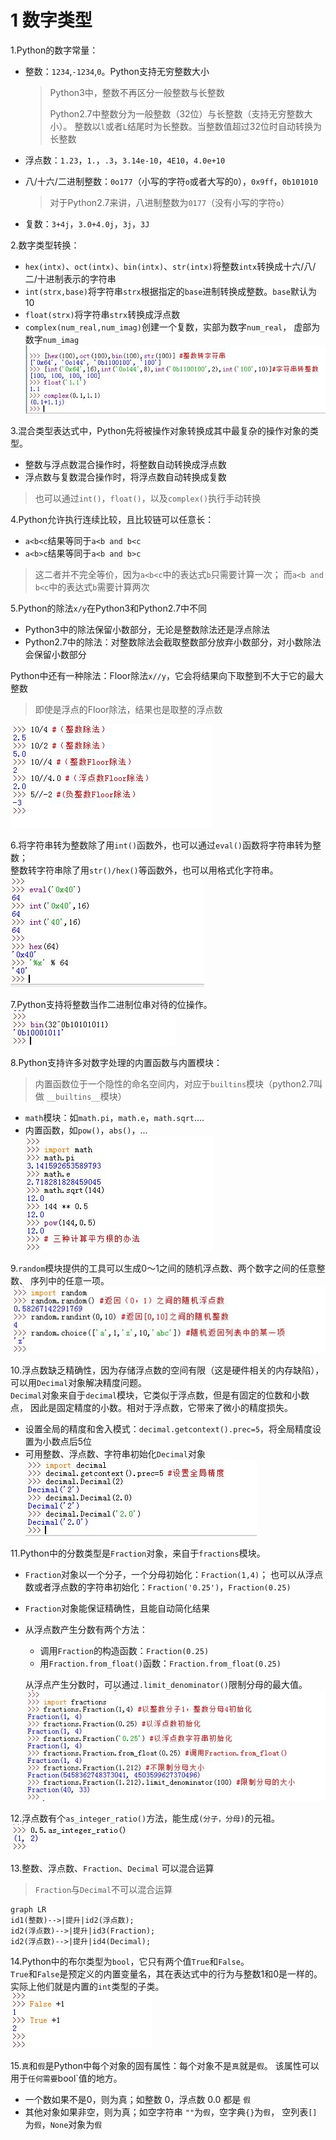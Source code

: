 <!--
    作者：华校专
    email: huaxz1986@163.com
**  本文档可用于个人学习目的，不得用于商业目的  **
-->
# 1 数字类型
1.Python的数字常量：

* 整数：`1234`,`-1234`,`0`。Python支持无穷整数大小
	>Python3中，整数不再区分一般整数与长整数
	>
	>Python2.7中整数分为一般整数（32位）与长整数（支持无穷整数大小）。
	整数以`l`或者`L`结尾时为长整数。当整数值超过32位时自动转换为长整数

* 浮点数：`1.23`，`1.`，`.3`，`3.14e-10`，`4E10`，`4.0e+10`
* 八/十六/二进制整数：`0o177`（小写的字符`o`或者大写的`O`），`0x9ff`，`0b101010`
	> 对于Python2.7来讲，八进制整数为`0177`（没有小写的字符`o`）
* 复数：`3+4j`，`3.0+4.0j`，`3j`，`3J`

2.数字类型转换：

* `hex(intx)`、`oct(intx)`、`bin(intx)`、`str(intx)`将整数`intx`转换成十六/八/二/十进制表示的字符串
* `int(strx,base)`将字符串`strx`根据指定的`base`进制转换成整数。`base`默认为10
* `float(strx)`将字符串`strx`转换成浮点数
* `complex(num_real,num_imag)`创建一个复数，实部为数字`num_real`，
  虚部为数字`num_imag`  
 ![数字类型转换](../imgs/python_2_1.JPG)

3.混合类型表达式中，Python先将被操作对象转换成其中最复杂的操作对象的类型。

* 整数与浮点数混合操作时，将整数自动转换成浮点数
* 浮点数与复数混合操作时，将浮点数自动转换成复数
>也可以通过`int()`，`float()`，以及`complex()`执行手动转换

4.Python允许执行连续比较，且比较链可以任意长：

* `a<b<c`结果等同于`a<b and b<c`
* `a<b>c`结果等同于`a<b and b>c`
> 这二者并不完全等价，因为`a<b<c`中的表达式`b`只需要计算一次；
  而`a<b and b<c`中的表达式`b`需要计算两次

5.Python的除法`x/y`在Python3和Python2.7中不同

* Python3中的除法保留小数部分，无论是整数除法还是浮点除法
* Python2.7中的除法：对整数除法会截取整数部分放弃小数部分，对小数除法会保留小数部分

Python中还有一种除法：Floor除法`x//y`，它会将结果向下取整到不大于它的最大整数
> 即使是浮点的Floor除法，结果也是取整的浮点数 
 
![除法和Floor除法](../imgs/python_2_2.JPG)

6.将字符串转为整数除了用`int()`函数外，也可以通过`eval()`函数将字符串转为整数；  
整数转字符串除了用`str()/hex()`等函数外，也可以用格式化字符串。  
![字符串和整数的转换](../imgs/python_2_3.JPG)

7.Python支持将整数当作二进制位串对待的位操作。  
![整数的按位异或](../imgs/python_2_4.JPG)

8.Python支持许多对数字处理的内置函数与内置模块：
> 内置函数位于一个隐性的命名空间内，对应于`builtins`模块（python2.7叫做
  `__builtins__`模块）

* `math`模块：如`math.pi`，`math.e`，`math.sqrt`....
* 内置函数，如`pow()`，`abs()`，...  
  ![数学模块与数学函数](../imgs/python_2_5.JPG)

9.`random`模块提供的工具可以生成0～1之间的随机浮点数、两个数字之间的任意整数、
  序列中的任意一项。  
![random模块](../imgs/python_2_6.JPG)

10.浮点数缺乏精确性，因为存储浮点数的空间有限（这是硬件相关的内存缺陷），
  可以用`Decimal`对象解决精度问题。  
  `Decimal`对象来自于`decimal`模块，它类似于浮点数，但是有固定的位数和小数点，
  因此是固定精度的小数。相对于浮点数，它带来了微小的精度损失。

* 设置全局的精度和舍入模式：`decimal.getcontext().prec=5`，将全局精度设置为小数点后5位
* 可用整数、浮点数、字符串初始化`Decimal`对象  
  ![Decimal对象](../imgs/python_2_7.JPG)

11.Python中的分数类型是`Fraction`对象，来自于`fractions`模块。

* `Fraction`对象以一个分子，一个分母初始化：`Fraction(1,4)`；
  也可以从浮点数或者浮点数的字符串初始化：`Fraction('0.25')`，`Fraction(0.25)`
* `Fraction`对象能保证精确性，且能自动简化结果
* 从浮点数产生分数有两个方法：
	* 调用`Fraction`的构造函数：`Fraction(0.25)`
	* 用`Fraction.from_float()`函数：`Fraction.from_float(0.25)`
 
  从浮点产生分数时，可以通过`.limit_denominator()`限制分母的最大值。  
  ![Fraction对象](../imgs/python_2_8.JPG)

12.浮点数有个`as_integer_ratio()`方法，能生成`(分子，分母)`的元祖。  
![浮点的元祖表示](../imgs/python_2_9.JPG)

13.整数、浮点数、`Fraction`、`Decimal` 可以混合运算
> `Fraction`与`Decimal`不可以混合运算

~~~mermaid
graph LR
id1(整数)-->|提升|id2(浮点数);
id2(浮点数)-->|提升|id3(Fraction);
id2(浮点数)-->|提升|id4(Decimal);
~~~

14.Python中的布尔类型为`bool`，它只有两个值`True`和`False`。  
`True`和`False`是预定义的内置变量名，其在表达式中的行为与整数1和0是一样的。实际上他们就是内置的`int`类型的子类。  
![布尔类型的整数行为](../imgs/python_2_10.JPG)

15.`真`和`假`是Python中每个对象的固有属性：每个对象不是`真`就是`假`。
  该属性可以用于`任何需要`bool`值的地方。

* 一个数如果不是0，则为真；如整数 0，浮点数 0.0 都是 `假`
* 其他对象如果非空，则为真；如空字符串 `""`为`假`，空字典`{}`为`假`，
  空列表`[]`为`假`，`None`对象为`假`



